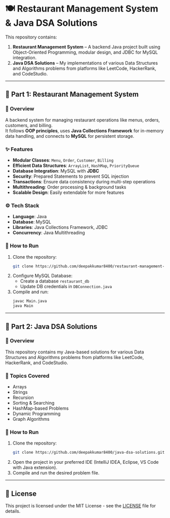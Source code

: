 # 🍽 Restaurant Management System & Java DSA Solutions

This repository contains:
1. **Restaurant Management System** – A backend Java project built using Object-Oriented Programming, modular design, and JDBC for MySQL integration.
2. **Java DSA Solutions** – My implementations of various Data Structures and Algorithms problems from platforms like LeetCode, HackerRank, and CodeStudio.

---

## 📌 Part 1: Restaurant Management System

### 📖 Overview
A backend system for managing restaurant operations like menus, orders, customers, and billing.  
It follows **OOP principles**, uses **Java Collections Framework** for in-memory data handling, and connects to **MySQL** for persistent storage.

### ✨ Features
- **Modular Classes**: `Menu`, `Order`, `Customer`, `Billing`
- **Efficient Data Structures**: `ArrayList`, `HashMap`, `PriorityQueue`
- **Database Integration**: MySQL with **JDBC**
- **Security**: Prepared Statements to prevent SQL injection
- **Transactions**: Ensure data consistency during multi-step operations
- **Multithreading**: Order processing & background tasks
- **Scalable Design**: Easily extendable for more features

### ⚙️ Tech Stack
- **Language**: Java
- **Database**: MySQL
- **Libraries**: Java Collections Framework, JDBC
- **Concurrency**: Java Multithreading

### 🚀 How to Run
1. Clone the repository:
   ```bash
   git clone https://github.com/deepakkumar8400/restaurant-management-system.git
   ```
2. Configure MySQL Database:
   - Create a database `restaurant_db`
   - Update DB credentials in `DBConnection.java`
3. Compile and run:
   ```bash
   javac Main.java
   java Main
   ```

---

## 📌 Part 2: Java DSA Solutions

### 📖 Overview
This repository contains my Java-based solutions for various Data Structures and Algorithms problems from platforms like LeetCode, HackerRank, and CodeStudio.

### 📂 Topics Covered
- Arrays
- Strings
- Recursion
- Sorting & Searching
- HashMap-based Problems
- Dynamic Programming
- Graph Algorithms

### 🚀 How to Run
1. Clone the repository:
   ```bash
   git clone https://github.com/deepakkumar8400/java-dsa-solutions.git
   ```
2. Open the project in your preferred IDE (IntelliJ IDEA, Eclipse, VS Code with Java extension).
3. Compile and run the desired problem file.

---

## 📜 License
This project is licensed under the MIT License - see the [LICENSE](LICENSE) file for details.

